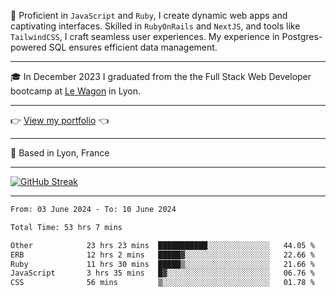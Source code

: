 📖 Proficient in `JavaScript` and `Ruby`, I create dynamic web apps and captivating interfaces. Skilled in `RubyOnRails` and `NextJS`, and tools like `TailwindCSS`, I craft seamless user experiences. My experience in Postgres-powered SQL ensures efficient data management.

***

🎓 In December 2023 I graduated from the the Full Stack Web Developer bootcamp at [Le Wagon](https://www.lewagon.com/) in Lyon.

***

👉 <a href="https://www.davidlau.dev/" target="_blank">View my portfolio</a> 👈

***

📍 Based in Lyon, France

***

[![GitHub Streak](https://streak-stats.demolab.com?user=kaimunlau&theme=github-dark&hide_border=true)](https://git.io/streak-stats)

***

<!--START_SECTION:waka-->

```txt
From: 03 June 2024 - To: 10 June 2024

Total Time: 53 hrs 7 mins

Other            23 hrs 23 mins  ███████████░░░░░░░░░░░░░░   44.05 %
ERB              12 hrs 2 mins   █████▓░░░░░░░░░░░░░░░░░░░   22.66 %
Ruby             11 hrs 30 mins  █████▒░░░░░░░░░░░░░░░░░░░   21.66 %
JavaScript       3 hrs 35 mins   █▓░░░░░░░░░░░░░░░░░░░░░░░   06.76 %
CSS              56 mins         ▒░░░░░░░░░░░░░░░░░░░░░░░░   01.78 %
```

<!--END_SECTION:waka-->
